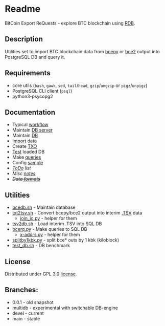 # Readme

BitCoin Export ReQuests - explore BTC blockchain using [RDB](https://en.wikipedia.org/wiki/Relational_database).

## Description

Utilities set to import BTC blockchain data from [bcepy](https://github.com/tieugene/bcepy) or [bce2](https://github.com/tieugene/bce2) output into PostgreSQL DB and query it.

## Requirements

- core utils (`bash`, `gawk`, `sed`, `tail`/`head`, `gzip`/`ungzip` or `pigz`/`unpigz`)
- PostgreSQL CLI client (`psql`)
- python3-psycopg2

## Documentation

- Typical [workflow](doc/WorkFlow.md)
- Maintain [DB server](doc/DBS.md)
- Maintain [DB](doc/DB.md)
- [Import](doc/ImpEx.md) data
- Create [TXO](doc/TXO.md)
- [Test](doc/Test_DB.md) loaded DB
- Make [queries](doc/BCERQ.md)
- Config [sample](doc/bcerq.ini)
- _[ToDo](doc/ToDo.md) list_
- _Misc [notes](doc/Notes.md)_
- _~~Data [formats](doc/Formats.md)~~_

## Utilities

- [bcedb.sh](bcedb.sh) - Maintain database
- [txt2tsv.sh](txt2tsv.sh) - Convert bcepy/bce2 output into interim [.TSV](https://en.wikipedia.org/wiki/Tab-separated_values) data
  - [join_io.py](join_io.py) - helper for them
- [tsv2db.sh](tsv2db.sh) - Load interim .TSV into SQL DB
- [bcerq.py](bcerq.py) - Make queries to SQL DB
  - [x-addrs.py](x-addrs.py) - helper for them
- [splitby1kbk.py](splitby1kbk.py) - split bce* outs by 1 kbk (kiloblock)
- [test_db.sh](test_db.sh) - DB benchmark

## License

Distributed under GPL 3.0 [license](LICENSE).

## Branches:

- 0.0.1 - old snapshot
- multidb - experimental with switchable DB-engine
- devel - current
- main - stable
